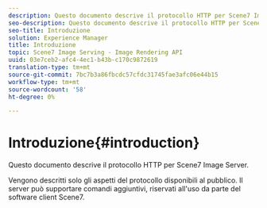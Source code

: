 ```yaml
---
description: Questo documento descrive il protocollo HTTP per Scene7 Image Server.
seo-description: Questo documento descrive il protocollo HTTP per Scene7 Image Server.
seo-title: Introduzione
solution: Experience Manager
title: Introduzione
topic: Scene7 Image Serving - Image Rendering API
uuid: 03e7ceb2-afc4-4ec1-b43b-c170c9872619
translation-type: tm+mt
source-git-commit: 7bc7b3a86fbcdc57cfdc31745fae3afc06e44b15
workflow-type: tm+mt
source-wordcount: '58'
ht-degree: 0%

---
```



# Introduzione{#introduction}

Questo documento descrive il protocollo HTTP per Scene7 Image Server.

Vengono descritti solo gli aspetti del protocollo disponibili al pubblico. Il server può supportare comandi aggiuntivi, riservati all&#39;uso da parte del software client Scene7.
